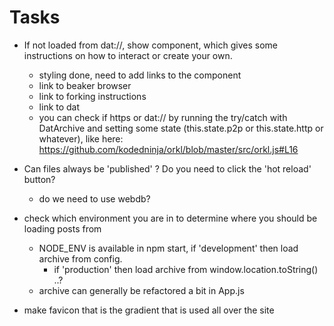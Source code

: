 # Tasks

- If not loaded from dat://, show <DatPopup/> component, which gives some instructions on how to interact or create your own.
  - styling done, need to add links to the component
  - link to beaker browser
  - link to forking instructions
  - link to dat
  - you can check if https or dat:// by running the try/catch with DatArchive and setting some state (this.state.p2p or this.state.http or whatever), like here: https://github.com/kodedninja/orkl/blob/master/src/orkl.js#L16

- Can files always be 'published' ? Do you need to click the 'hot reload' button?

  - do we need to use webdb?

- check which environment you are in to determine where you should be loading posts from
  - NODE_ENV is available in npm start, if 'development' then load archive from config.
    - if 'production' then load archive from window.location.toString() ..?
  - archive can generally be refactored a bit in App.js
  
- make favicon that is the gradient that is used all over the site
